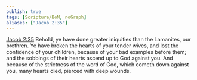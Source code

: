 ```yaml
---
publish: true
tags: [Scripture/BoM, noGraph]
aliases: ["Jacob 2:35"]
---
```

[Jacob 2:35](https://churchofjesuschrist.org/study/scriptures/bofm/jacob/2?lang=eng&id=p35#p35) Behold, ye have done greater iniquities than the Lamanites, our brethren. Ye have broken the hearts of your tender wives, and lost the confidence of your children, because of your bad examples before them; and the sobbings of their hearts ascend up to God against you. And because of the strictness of the word of God, which cometh down against you, many hearts died, pierced with deep wounds.




